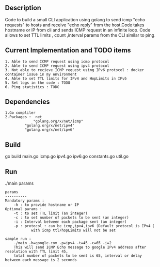 Description
---------------
Code to build a small CLI application using golang to send icmp "echo requests" to hosts and receive "echo reply" from the host.Code takes hostname or IP from cli and sends ICMP request in an infinite loop. Code allows to set TTL limits , count ,interval params from the CLI similar to ping.


Current Implementation and TODO items
---------------
	1. Able to send ICMP request using icmp protocol
	2. Able to send ICMP request using ipv4 protocol
	3. Not able to recieve ICMP request using IPv6 protocol : docker container issue in my environment
	4. Able to set TTL limits for IPv4 and HopLimits in IPv6 
	5. Set logs in the code : TODO
	6. Ping statistics : TODO
	
	
Dependencies
---------------
	1.Go compliler
	2.Packages :  net
	             "golang.org/x/net/icmp"
		     "golang.org/x/net/ipv4"
		     "golang.org/x/net/ipv6" 


Build
----------------

go build main.go icmp.go ipv4.go ipv6.go constants.go util.go

Run
---------------
./main params

	params
	----------
	Mandatory params :
		-h : to provide hostname or IP 
	Optional params :
		-t : to set TTL limit (an integer)
		-c : to set number of packets to be sent (an integer)
		-i : Interval between each package sent (an integer)
		-p : protocol : can be icmp,ipv4,ipv6 (Default protocol is IPv4 )
				with icmp ttl/hopLimits will not be set

	sample run :
		./main -h=google.com -p=ipv4 -t=45 -c=65 -i=2 
		This will send ICMP Echo message to google IPv4 address after resolution with TTL limit 45,
		total number of packets to be sent is 65, interval or delay between each message is 2 seconds










